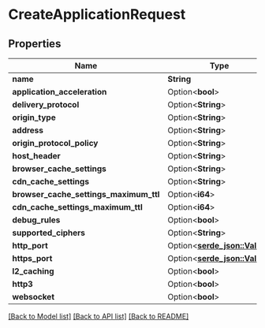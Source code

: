 # CreateApplicationRequest

## Properties

Name | Type | Description | Notes
------------ | ------------- | ------------- | -------------
**name** | **String** |  | 
**application_acceleration** | Option<**bool**> |  | [optional]
**delivery_protocol** | Option<**String**> |  | [optional]
**origin_type** | Option<**String**> |  | [optional]
**address** | Option<**String**> |  | [optional]
**origin_protocol_policy** | Option<**String**> |  | [optional]
**host_header** | Option<**String**> |  | [optional]
**browser_cache_settings** | Option<**String**> |  | [optional]
**cdn_cache_settings** | Option<**String**> |  | [optional]
**browser_cache_settings_maximum_ttl** | Option<**i64**> |  | [optional]
**cdn_cache_settings_maximum_ttl** | Option<**i64**> |  | [optional]
**debug_rules** | Option<**bool**> |  | [optional]
**supported_ciphers** | Option<**String**> |  | [optional]
**http_port** | Option<[**serde_json::Value**](.md)> |  | [optional]
**https_port** | Option<[**serde_json::Value**](.md)> |  | [optional]
**l2_caching** | Option<**bool**> |  | [optional]
**http3** | Option<**bool**> |  | [optional]
**websocket** | Option<**bool**> |  | [optional]

[[Back to Model list]](../README.md#documentation-for-models) [[Back to API list]](../README.md#documentation-for-api-endpoints) [[Back to README]](../README.md)


